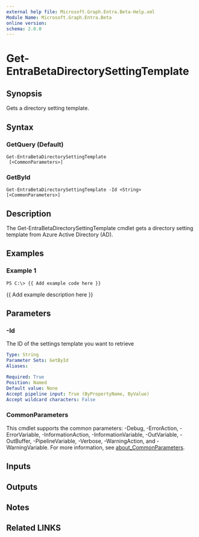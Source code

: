 ```yaml
---
external help file: Microsoft.Graph.Entra.Beta-Help.xml
Module Name: Microsoft.Graph.Entra.Beta
online version:
schema: 2.0.0
---
```


# Get-EntraBetaDirectorySettingTemplate

## Synopsis
Gets a directory setting template.

## Syntax

### GetQuery (Default)
```
Get-EntraBetaDirectorySettingTemplate 
 [<CommonParameters>]
```

### GetById
```
Get-EntraBetaDirectorySettingTemplate -Id <String> [<CommonParameters>]
```

## Description
The Get-EntraBetaDirectorySettingTemplate cmdlet gets a directory setting template from Azure Active Directory (AD).

## Examples

### Example 1
```
PS C:\> {{ Add example code here }}
```

{{ Add example description here }}

## Parameters



### -Id
The ID of the settings template you want to retrieve

```yaml
Type: String
Parameter Sets: GetById
Aliases:

Required: True
Position: Named
Default value: None
Accept pipeline input: True (ByPropertyName, ByValue)
Accept wildcard characters: False
```

### CommonParameters
This cmdlet supports the common parameters: -Debug, -ErrorAction, -ErrorVariable, -InformationAction, -InformationVariable, -OutVariable, -OutBuffer, -PipelineVariable, -Verbose, -WarningAction, and -WarningVariable. For more information, see [about_CommonParameters](https://go.microsoft.com/fwlink/?LinkID=113216).

## Inputs

## Outputs

## Notes

## Related LINKS
